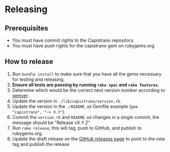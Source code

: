 # Releasing

## Prerequisites

* You must have commit rights to the Capistrano repository.
* You must have push rights for the capistrano gem on rubygems.org.

## How to release

1. Run `bundle install` to make sure that you have all the gems necessary for testing and releasing.
2.  **Ensure all tests are passing by running `rake spec` and `rake features`.**
3. Determine which would be the correct next version number according to [semver](http://semver.org/).
4. Update the version in `./lib/capistrano/version.rb`.
5. Update the version in the `./README.md` Gemfile example (`gem "capistrano", "~> X.Y"`).
6. Commit the `version.rb` and `README.md` changes in a single commit, the message should be "Release vX.Y.Z"
7. Run `rake release`; this will tag, push to GitHub, and publish to rubygems.org.
8. Update the draft release on the [GitHub releases page](https://github.com/capistrano/capistrano/releases) to point to the new tag and publish the release
